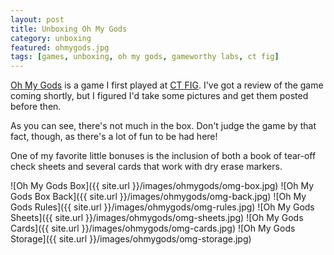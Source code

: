 ```yaml
---
layout: post
title: Unboxing Oh My Gods
category: unboxing
featured: ohmygods.jpg
tags: [games, unboxing, oh my gods, gameworthy labs, ct fig]
---
```


[Oh My Gods](http://www.gameworthylabs.com/games/oh-my-gods) is a game I first played at [CT FIG](http://ct-fig.com). I've got a review of the game coming shortly, but I figured I'd take some pictures and get them posted before then.

As you can see, there's not much in the box. Don't judge the game by that fact, though, as there's a lot of fun to be had here!

One of my favorite little bonuses is the inclusion of both a book of tear-off check sheets and several cards that work with dry erase markers.

![Oh My Gods Box]({{ site.url }}/images/ohmygods/omg-box.jpg)
![Oh My Gods Box Back]({{ site.url }}/images/ohmygods/omg-back.jpg)
![Oh My Gods Rules]({{ site.url }}/images/ohmygods/omg-rules.jpg)
![Oh My Gods Sheets]({{ site.url }}/images/ohmygods/omg-sheets.jpg)
![Oh My Gods Cards]({{ site.url }}/images/ohmygods/omg-cards.jpg)
![Oh My Gods Storage]({{ site.url }}/images/ohmygods/omg-storage.jpg)
